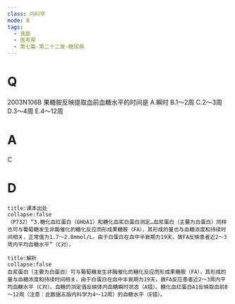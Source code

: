 ```yaml
---
class: 内科学
mode: B
tags:
  - 真题
  - 医考帮
  - 第七篇-第二十二章-糖尿病
---
```


# Q
2003N106B 果糖胺反映提取血前血糖水平的时间是
A.瞬时
B.1～2周
C.2～3周
D.3～4周
E.4～12周

# A
C
# D
```ad-note
title:课本出处
collapse:false
（P732）“3.糖化血红蛋白（GHbA1）和糖化血浆白蛋白测定…血浆蛋白（主要为白蛋白）同样也可与葡萄糖发生非酶催化的糖化反应而形成果糖胺（FA），其形成的量也与血糖浓度和持续时间相关，正常值为1.7～2.8mmol/L。由于白蛋白在血中半衰期为19天，故FA反映患者近2～3周内平均血糖水平”（C对）。
```

```ad-summary
title:解析
collapse:false
血浆蛋白（主要为白蛋白）可与葡萄糖发生非酶催化的糖化反应而形成果糖胺（FA），其形成的量与血糖浓度和持续时间相关，由于白蛋白在血中半衰期为19天，故FA反应患者近2～3周内平均血糖水平（C对）。血糖的测定值反映体内血糖瞬时状态（A错）。糖化血红蛋白A1反映取血前8～12周（注意：此数据五版内科学为4～12周）的血糖水平（E错）。
```

